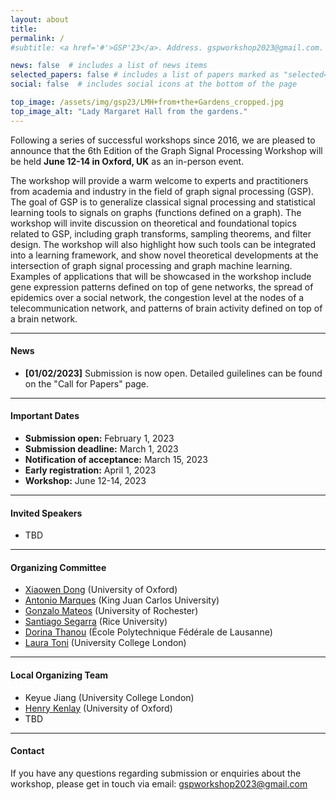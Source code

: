 ```yaml
---
layout: about
title: 
permalink: /
#subtitle: <a href='#'>GSP'23</a>. Address. gspworkshop2023@gmail.com. Moto. Etc.

news: false  # includes a list of news items
selected_papers: false # includes a list of papers marked as "selected={true}"
social: false  # includes social icons at the bottom of the page

top_image: /assets/img/gsp23/LMH+from+the+Gardens_cropped.jpg
top_image_alt: "Lady Margaret Hall from the gardens."
---
```


Following a series of successful workshops since 2016, we are pleased to announce that the 6th Edition of the Graph Signal Processing Workshop will be held **June 12-14 in Oxford, UK** as an in-person event.

The workshop will provide a warm welcome to experts and practitioners from academia and industry in the field of graph signal processing (GSP). The goal of GSP is to generalize classical signal processing and statistical learning tools to signals on graphs (functions defined on a graph). The workshop will invite discussion on theoretical and foundational topics related to GSP, including graph transforms, sampling theorems, and filter design. The workshop will also highlight how such tools can be integrated into a learning framework, and show novel theoretical developments at the intersection of graph signal processing and graph machine learning. Examples of applications that will be showcased in the workshop include gene expression patterns defined on top of gene networks, the spread of epidemics over a social network, the congestion level at the nodes of a telecommunication network, and patterns of brain activity defined on top of a brain network.

---
#### News
+ **[01/02/2023]** Submission is now open. Detailed guilelines can be found on the "Call for Papers" page.

---
#### Important Dates
+ **Submission open:** February 1, 2023
+ **Submission deadline:** March 1, 2023
+ **Notification of acceptance:** March 15, 2023
+ **Early registration:** April 1, 2023
+ **Workshop:** June 12-14, 2023

---
#### Invited Speakers
+ TBD

---
#### Organizing Committee
+ [Xiaowen Dong](https://web.media.mit.edu/~xdong/) (University of Oxford)
+ [Antonio Marques](https://www.tsc.urjc.es/~amarques/) (King Juan Carlos University)
+ [Gonzalo Mateos](https://www.hajim.rochester.edu/ece/sites/gmateos//) (University of Rochester)
+ [Santiago Segarra](https://segarra.rice.edu) (Rice University)
+ [Dorina Thanou](https://people.epfl.ch/dorina.thanou?lang=en) (École Polytechnique Fédérale de Lausanne)
+ [Laura Toni](https://www.ucl.ac.uk/iccs/dr-laura-toni) (University College London)

---
#### Local Organizing Team
+ Keyue Jiang (University College London)
+ [Henry Kenlay](https://henrykenlay.github.io/) (University of Oxford)
+ TBD

---
#### Contact
If you have any questions regarding submission or enquiries about the workshop, please get in touch via email: gspworkshop2023@gmail.com
<br/>
